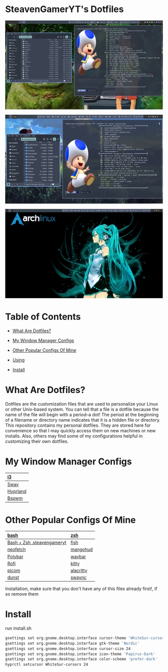 # SteavenGamerYT's Dotfiles

![](https://github.com/SteavenGamerYT/dot-files/blob/main/Screenshots/i3.png?raw=true)

![](https://github.com/SteavenGamerYT/dot-files/blob/main/Screenshots/sway.png?raw=true)

![](https://github.com/SteavenGamerYT/dot-files/blob/main/Screenshots/hyprland.png?raw=true)

# Table of Contents

* [What Are Dotfiles?](https://github.com/SteavenGamerYT/dot-files#what-are-dotfiles)

* [My Window Manager Configs](https://github.com/SteavenGamerYT/dot-files#my-window-manager-configs)

* [Other Popular Configs Of Mine](https://github.com/SteavenGamerYT/dot-files#other-popular-configs-of-mine)

* [Using](https://github.com/SteavenGamerYT/dot-files#Using)

* [Install](https://github.com/SteavenGamerYT/dot-files#Install)

# What Are Dotfiles?
Dotfiles are the customization files that are used to personalize your Linux or other Unix-based system.  You can tell that a file is a dotfile because the name of the file will begin with a period–a dot!  The period at the beginning of a filename or directory name indicates that it is a hidden file or directory.  This repository contains my personal dotfiles.  They are stored here for convenience so that I may quickly access them on new machines or new installs.  Also, others may find some of my configurations helpful in customizing their own dotfiles.

# My Window Manager Configs
| [i3](https://github.com/SteavenGamerYT/dot-files/blob/main/DotFiles/.config/i3/config) |
| :---------------------------------------------------------------------- |
| [Sway](https://github.com/SteavenGamerYT/dot-files/blob/main/DotFiles/.config/sway/config) |
| [Hyprland](https://github.com/SteavenGamerYT/dot-files/blob/main/DotFiles/.config/hypr/hyprland.conf) |
| [Bspwm](https://github.com/SteavenGamerYT/dot-files/blob/main/DotFiles/.config/bspwm/bspwmrc) |

# Other Popular Configs Of Mine
| [bash](https://github.com/SteavenGamerYT/dot-files/blob/main/DotFiles/.bashrc)   | [zsh](https://github.com/SteavenGamerYT/dot-files/blob/main/DotFiles/.zshr)    |
| :---------------------------------------------------------------------- | :-------------------------------------------------------------------- |
| [Bash + Zsh .steavengameryt](https://github.com/SteavenGamerYT/dot-files/blob/main/DotFiles/.steavengameryt) | [fish](https://github.com/SteavenGamerYT/dot-files/blob/main/DotFiles/.config/fish) |
| [neofetch](https://github.com/SteavenGamerYT/dot-files/blob/main/DotFiles/.config/neofetch)   | [mangohud](https://github.com/SteavenGamerYT/dot-files/blob/main/DotFiles/.config/MangoHud) |
| [Polybar](https://github.com/SteavenGamerYT/dot-files/blob/main/DotFiles/.config/polybar)   | [waybar](https://github.com/SteavenGamerYT/dot-files/blob/main/DotFiles/.config/waybar) |
| [Rofi](https://github.com/SteavenGamerYT/dot-files/blob/main/DotFiles/.config/rofi)     | [kitty](https://github.com/SteavenGamerYT/dot-files/blob/main/DotFiles/.config/kitty) |
| [picom](https://github.com/SteavenGamerYT/dot-files/blob/main/DotFiles/.config/picom)   | [alacritty](https://github.com/SteavenGamerYT/dot-files/blob/main/DotFiles/.config/alacritty) |
| [dunst](https://github.com/SteavenGamerYT/dot-files/blob/main/DotFiles/.config/dunst)   | [swaync](https://github.com/SteavenGamerYT/dot-files/blob/main/DotFiles/.config/swaync) |


Installation, make sure that you don't have any of this files already first!, if so remove them

# Install
run install.sh

```sh
gsettings set org.gnome.desktop.interface cursor-theme 'WhiteSur-cursors'
gsettings set org.gnome.desktop.interface gtk-theme 'Nordic'
gsettings set org.gnome.desktop.interface cursor-size 24
gsettings set org.gnome.desktop.interface icon-theme 'Papirus-Dark'
gsettings set org.gnome.desktop.interface color-scheme 'prefer-dark'
hyprctl setcursor WhiteSur-cursors 24
```
